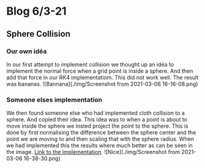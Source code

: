 # Blog 6/3-21
## Sphere Collision
### Our own idéa
In our first attempt to implement collision we thought up an idéa to implement the normal force when a grid point is inside a sphere. And then add that force in our RK4 implementatiom. This did not work well. The result was bananas.
![Bannana](./img/Screenshot from 2021-03-06 16-16-08.png)

### Someone elses implementation
We then found someone else who had implemented cloth collision to a sphere. And copied their idea. This idea was to when a point is about to move inside the sphere we insted project the point to the sphere. This is done by first normalising the difference between the sphere center and the point we are moving to and then scaling that with the sphere radius. When we had implemented this the results where much better as can be seen in the image.
[Link to the implementation](https://graphics.stanford.edu/~mdfisher/cloth.html).
![Nice](./img/Screenshot from 2021-03-06 16-38-30.png)